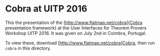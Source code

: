 # Cobra at UITP 2016

This the presentation of the [http://www.flatmap.net/cobra](Cobra presentation framework)
at the User Interfaces for Theorem Provers Workshop UITP 2016. It was given on July 2nd in
Coimbra, Portugal. 

To view these, download [http://www.flatmap.net/cobra]Cobra, then run `cobra` in this directory.
